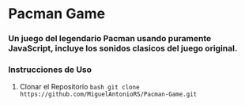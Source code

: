 # Pacman Game

### Un juego del legendario Pacman usando puramente JavaScript, incluye los sonidos clasicos del juego original.

### Instrucciones de Uso

  1. Clonar el Repositorio
    ```bash
    git clone https://github.com/MiguelAntonioRS/Pacman-Game.git
    ```
